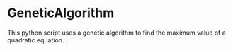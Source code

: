 # GeneticAlgorithm
This python script uses a genetic algorithm to find the maximum value of a quadratic equation.
